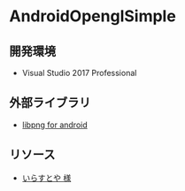 # AndroidOpenglSimple


## 開発環境
- Visual Studio 2017 Professional


## 外部ライブラリ
- [libpng for android](https://github.com/julienr/libpng-android)


## リソース
- [いらすとや 様](https://www.irasutoya.com/)
